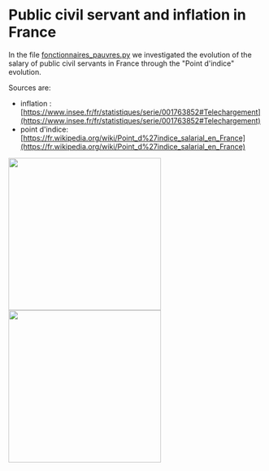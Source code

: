 # Public civil servant and inflation in France

In the file [fonctionnaires_pauvres.py](fonctionnaires_pauvres.py) we investigated the evolution of the salary of public civil servants in France through the "Point d'indice" evolution.

Sources are:
- inflation : [https://www.insee.fr/fr/statistiques/serie/001763852#Telechargement](https://www.insee.fr/fr/statistiques/serie/001763852#Telechargement)
- point d'indice: [https://fr.wikipedia.org/wiki/Point_d%27indice_salarial_en_France](https://fr.wikipedia.org/wiki/Point_d%27indice_salarial_en_France)

[<img src="https://raw.github.com/josephsalmon/Tweets/master/economics/svg/point_indice.svg?sanitize=true" height="300">](https://github.com/josephsalmon/Tweets/tree/master/economics)
[<img src="https://raw.github.com/josephsalmon/Tweets/master/economics/svg/ipc_n_point_indice.svg?sanitize=true" height="300">](https://github.com/josephsalmon/Tweets/tree/master/economics)
